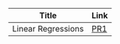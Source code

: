 | Title      | Link |
| ----------- | ----------- |
| Linear Regressions      | [PR1](https://github.com/MohmmadNada/Linear-Regressions/compare/main...Lab13)       |